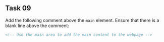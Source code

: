 ## Task 09
Add the following comment above the `main` element. Ensure that there is a blank line above the comment:

```html
<!-- Use the main area to add the main content to the webpage -->
```